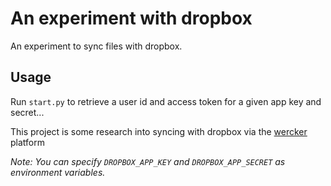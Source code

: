 # An experiment with dropbox #

An experiment to sync files with dropbox. 

## Usage ##

Run `start.py` to retrieve a user id and access token for a 
given app key and secret...

This project is some research into syncing with dropbox
via the [wercker](http://wercker.com) platform

_Note: You can specify `DROPBOX_APP_KEY` and `DROPBOX_APP_SECRET` as
environment variables._


